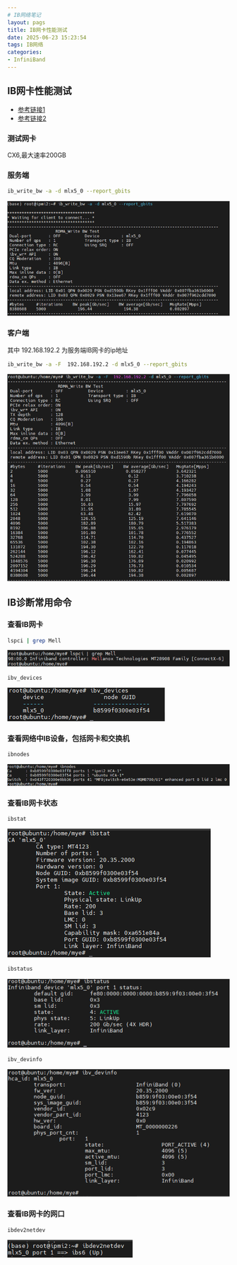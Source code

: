 ```yaml
---
# IB网络笔记
layout: pags
title: IB网卡性能测试
date: 2025-06-23 15:23:54
tags: IB网络
categories: 
- InfiniBand
---
```


## IB网卡性能测试

- [参考链接1](https://blog.csdn.net/m0_37929348/article/details/106227581)
- [参考链接2](https://www.cnblogs.com/edenlong/p/10273433.html)

### 测试网卡
 CX6,最大速率200GB

### 服务端

```bash
ib_write_bw -a -d mlx5_0 --report_gbits
```
![命令](../imgs/2025.6.24-10.png)

### 客户端

其中 192.168.192.2 为服务端IB网卡的ip地址

```bash
ib_write_bw -a -F  192.168.192.2 -d mlx5_0 --report_gbits
```

![命令](../imgs/2025.6.24-11.png)

## IB诊断常用命令

### 查看IB网卡

```bash
lspci | grep Mell
```

![命令](../imgs/2025.6.24-12.png)

```bash
ibv_devices
```

![命令](../imgs/2025.6.24-13.png)

### 查看网络中IB设备，包括网卡和交换机

```bash
ibnodes
```

![命令](../imgs/2025.6.24-14.png)

### 查看IB网卡状态

```bash
ibstat
```
![命令](../imgs/2025.6.24-15.png)

```bash
ibstatus
```

![命令](../imgs/2025.6.24-18.png)

```bash
ibv_devinfo
```

![命令](../imgs/2025.6.24-16.png)

### 查看IB网卡的网口

```bash
ibdev2netdev
```

![命令](../imgs/2025.6.24-17.png)




